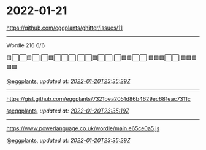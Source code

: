 # 2022-01-21

<https://github.com/eggplants/ghitter/issues/11>

---

Wordle 216 6/6

🟨⬜⬜🟨⬜
⬜🟩⬜⬜⬜
⬜⬜🟩⬜⬜
⬜🟩🟩⬜⬜
🟩🟩🟩⬜⬜
🟩🟩🟩🟩🟩

[@eggplants](https://github.com/eggplants), *updated at: [2022-01-20T23:35:29Z](https://github.com/eggplants/ghitter/issues/11#issue-1109424778)*

---

https://gist.github.com/eggplants/7321bea2051d86b4629ec681eac7311c

[@eggplants](https://github.com/eggplants), *updated at: [2022-01-20T23:35:19Z](https://github.com/eggplants/ghitter/issues/11#issuecomment-1018021159)*

---

https://www.powerlanguage.co.uk/wordle/main.e65ce0a5.js

[@eggplants](https://github.com/eggplants), *updated at: [2022-01-20T23:35:29Z](https://github.com/eggplants/ghitter/issues/11#issuecomment-1018021222)*
